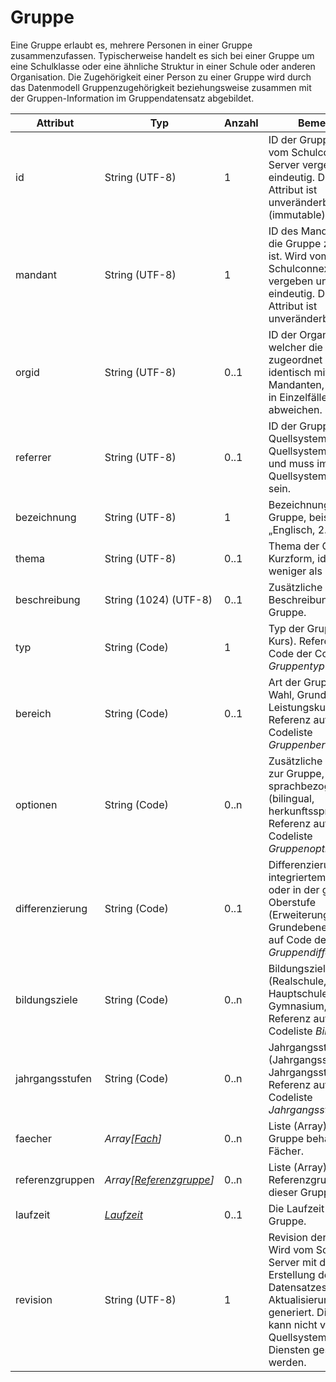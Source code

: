 # Gruppe

Eine Gruppe erlaubt es, mehrere Personen in einer Gruppe zusammenzufassen. Typischerweise handelt es sich
bei einer Gruppe um eine Schulklasse oder eine ähnliche Struktur in einer Schule oder anderen Organisation.
Die Zugehörigkeit einer Person zu einer Gruppe wird durch das Datenmodell Gruppenzugehörigkeit beziehungsweise
zusammen mit der Gruppen-Information im Gruppendatensatz abgebildet.

| Attribut         | Typ                                | Anzahl   | Bemerkung                                                                                                                                      | Qualifizierter Name                             |
|------------------|------------------------------------|----------|------------------------------------------------------------------------------------------------------------------------------------------------|------------------------------------------------|
| id               | String (UTF-8)                    | 1        | ID der Gruppe. Wird vom Schulconnex-Server vergeben und ist eindeutig. Dieses Attribut ist unveränderbar (immutable).                          | `urn:schulconnex:de:gruppe:id`                 |
| mandant          | String (UTF-8)                    | 1        | ID des Mandanten, dem die Gruppe zugeordnet ist. Wird vom Schulconnex-Server vergeben und ist eindeutig. Dieses Attribut ist unveränderbar.    | `urn:schulconnex:de:gruppe:mandant`            |
| orgid            | String (UTF-8)                    | 0..1     | ID der Organisation, welcher die Gruppe zugeordnet ist. Oft identisch mit Mandanten, kann aber in Einzelfällen davon abweichen.               | `urn:schulconnex:de:gruppe:orgid`              |
| referrer         | String (UTF-8)                    | 0..1     | ID der Gruppe im Quellsystem. Wird vom Quellsystem vergeben und muss im Quellsystem eindeutig sein.                                            | `urn:schulconnex:de:gruppe:referrer`           |
| bezeichnung      | String (UTF-8)                    | 1        | Bezeichnung der Gruppe, beispielsweise „Englisch, 2. Klasse“.                                                                                 | `urn:schulconnex:de:gruppe:bezeichnung`        |
| thema            | String (UTF-8)                    | 0..1     | Thema der Gruppe in Kurzform, idealerweise weniger als 35 Zeichen.                                                                             | `urn:schulconnex:de:gruppe:thema`              |
| beschreibung     | String (1024) (UTF-8)             | 0..1     | Zusätzliche optionale Beschreibung der Gruppe.                                                                                                | `urn:schulconnex:de:gruppe:beschreibung`       |
| typ              | String (Code)                     | 1        | Typ der Gruppe (Klasse, Kurs). Referenz auf Code der Codeliste *Gruppentyp*.                                                                  | `urn:schulconnex:de:gruppe:typ`                |
| bereich          | String (Code)                     | 0..1     | Art der Gruppe (Pflicht, Wahl, Grundkurs, Leistungskurs…). Referenz auf Code der Codeliste *Gruppenbereich*.                                  | `urn:schulconnex:de:gruppe:bereich`            |
| optionen         | String (Code)                     | 0..n     | Zusätzliche Optionen zur Gruppe, meistens sprachbezogen (bilingual, herkunftssprachlich). Referenz auf Code der Codeliste *Gruppenoption*.    | `urn:schulconnex:de:gruppe:optionen`           |
| differenzierung  | String (Code)                     | 0..1     | Differenzierung bei integriertem Unterricht oder in der gymnasialen Oberstufe (Erweiterungsebene, Grundebene). Referenz auf Code der Codeliste *Gruppendifferenzierung*. | `urn:schulconnex:de:gruppe:differenzierung`    |
| bildungsziele    | String (Code)                     | 0..n     | Bildungsziel (Realschule, Hauptschule, Gymnasium, …). Referenz auf Code der Codeliste *Bildungsziel*.                                         | `urn:schulconnex:de:gruppe:bildungsziele`      |
| jahrgangsstufen  | String (Code)                     | 0..n     | Jahrgangsstufe (Jahrgangsstufe 1 bis Jahrgangsstufe 13). Referenz auf Code der Codeliste *Jahrgangsstufe*.                                    | `urn:schulconnex:de:gruppe:jahrgangsstufen`    |
| faecher          | *Array[[Fach](fach)]*             | 0..n     | Liste (Array) der in der Gruppe behandelten Fächer.                                                                                           | `urn:schulconnex:de:gruppe:faecher`            |
| referenzgruppen  | *Array[[Referenzgruppe](referenzgruppe)]* | 0..n     | Liste (Array) von Referenzgruppen zu dieser Gruppe.                                                                                          | `urn:schulconnex:de:gruppe:referenzgruppen`    |
| laufzeit         | *[Laufzeit](laufzeit)*            | 0..1     | Die Laufzeit einer Gruppe.                                                                                                                    | `urn:schulconnex:de:gruppe:laufzeit`           |
| revision         | String (UTF-8)                    | 1        | Revision der Gruppe. Wird vom Schulconnex-Server mit der Erstellung des Datensatzes sowie Aktualisierung generiert. Dieser Wert kann nicht von Quellsystemen oder Diensten gesetzt werden. | `urn:schulconnex:de:gruppe:revision`           |

